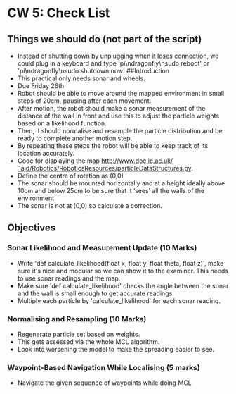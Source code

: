 # CW 5: Check List
## Things we should do (not part of the script)
* Instead of shutting down by unplugging when it loses connection, we could plug in a keyboard and type 'pi\ndragonfly\nsudo reboot' or 'pi\ndragonfly\nsudo shutdown now'
##Introduction
* This practical only needs sonar and wheels.
* Due Friday 26th
* Robot should be able to move around the mapped environment in small steps of 20cm, pausing after each movement.
* After motion, the robot should make a sonar measurement of the distance of the wall in front and use this to adjust the particle weights based on a likelihood function.
*  Then, it should normalise and resample the particle distribution and be ready to complete another motion step.
*  By repeating these steps the robot will be able to keep track of its location accurately.
* Code for displaying the map http://www.doc.ic.ac.uk/˜ajd/Robotics/RoboticsResources/particleDataStructures.py.
* Define the centre of rotation as (0,0)
* The sonar should be mounted horizontally and at a height ideally
above 10cm and below 25cm to be sure that it ‘sees’ all the walls of the environment
* The sonar is not at (0,0) so calculate a correction.
## Objectives
###  Sonar Likelihood and Measurement Update (10 Marks)
* Write 'def calculate_likelihood(float x, float y, float theta, float z)', make sure it's nice and modular so we can show it to the examiner. This needs to use sonar readings and the map.
* Make sure 'def calculate_likelihood' checks the angle between the sonar and the wall is small enough to get accurate readings.
* Multiply each particle by 'calculate_likelihood' for each sonar reading.
### Normalising and Resampling (10 Marks)
* Regenerate particle set based on weights.
* This gets assessed via the whole MCL algorithm.
* Look into worsening the model to make the spreading easier to see.
### Waypoint-Based Navigation While Localising (5 marks)
* Navigate the given sequence of waypoints while doing MCL
